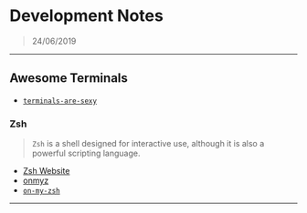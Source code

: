 # Development Notes

> 24/06/2019

---

## Awesome Terminals

- [`terminals-are-sexy`](https://github.com/k4m4/terminals-are-sexy)

### Zsh

> `Zsh` is a shell designed for interactive use, although it is also a powerful scripting language.

- [Zsh Website](https://www.zsh.org/)
- [onmyz](https://ohmyz.sh/)
- [`on-my-zsh`](https://github.com/robbyrussell/oh-my-zsh)

---
